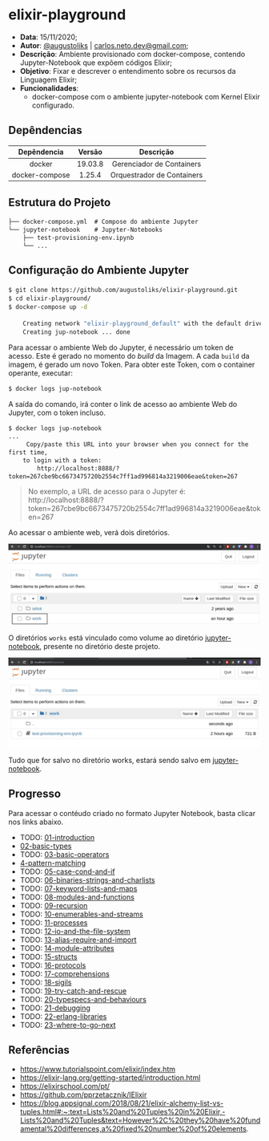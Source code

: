 # elixir-playground

- __Data__: 15/11/2020;
- __Autor__: [@augustoliks](https://github.com/augustoliks) | <carlos.neto.dev@gmail.com>;
- __Descrição__: Ambiente provisionado com docker-compose, contendo Jupyter-Notebook que expõem códigos Elixir;
- __Objetivo__: Fixar e descrever o entendimento sobre os recursos da Linguagem Elixir;
- __Funcionalidades__:
    - docker-compose com o ambiente jupyter-notebook com Kernel Elixir configurado.

## Depêndencias

Depêndencia     | Versão    | Descrição
:---:           |:---:      |:---:
docker          | 19.03.8   | Gerenciador de Containers
docker-compose  | 1.25.4    | Orquestrador de Containers

## Estrutura do Projeto

```shell
├── docker-compose.yml  # Compose do ambiente Jupyter 
└── jupyter-notebook    # Jupyter-Notebooks 
    ├── test-provisioning-env.ipynb
    └── ...
```

## Configuração do Ambiente Jupyter

```bash
$ git clone https://github.com/augustoliks/elixir-playground.git
$ cd elixir-playground/
$ docker-compose up -d 

    Creating network "elixir-playground_default" with the default driver
    Creating jup-notebook ... done
```

Para acessar o ambiente Web do Jupyter, é necessário um token de acesso. Este é gerado no momento do _build_ da Imagem. A cada `build` da imagem, é gerado um novo Token. Para obter este Token, com o container operante, executar:

```bash
$ docker logs jup-notebook 
```

A saída do comando, irá conter o link de acesso ao ambiente Web do Jupyter, com o token incluso.

```
$ docker logs jup-notebook 
...
     Copy/paste this URL into your browser when you connect for the first time,
    to login with a token:
        http://localhost:8888/?token=267cbe9bc6673475720b2554c7ff1ad996814a3219006eae&token=267
```

> No exemplo, a URL de acesso para o Jupyter é: http://localhost:8888/?token=267cbe9bc6673475720b2554c7ff1ad996814a3219006eae&token=267 

Ao acessar o ambiente web, verá dois diretórios.

![](.images/01.jpg)

O diretórios `works` está vinculado como volume ao diretório [jupyter-notebook](./jupyter-notebook), presente no diretório deste projeto. 

![](.images/02.jpg)

Tudo que for salvo no diretório works, estará sendo salvo em [jupyter-notebook](./jupyter-notebook).

## Progresso

Para acessar o contéudo criado no formato Jupyter Notebook, basta clicar nos links abaixo. 
                                                                                                        
- TODO: [01-introduction](jupyter-notebook/TODO/01-introduction.ipynb)
- [02-basic-types](jupyter-notebook/02-basic-types.ipynb)
- TODO: [03-basic-operators](jupyter-notebook/TODO/03-basic-operators.ipynb)
- [4-pattern-matching](jupyter-notebook/04-pattern-matching.ipynb)
- TODO: [05-case-cond-and-if](jupyter-notebook/TODO/05-case-cond-and-if.ipynb)
- TODO: [06-binaries-strings-and-charlists](jupyter-notebook/TODO/06-binaries-strings-and-charlists.ipynb)
- TODO: [07-keyword-lists-and-maps](jupyter-notebook/TODO/07-keyword-lists-and-maps.ipynb)
- TODO: [08-modules-and-functions](jupyter-notebook/TODO/08-modules-and-functions.ipynb)
- TODO: [09-recursion](jupyter-notebook/TODO/09-recursion.ipynb)
- TODO: [10-enumerables-and-streams](jupyter-notebook/TODO/10-enumerables-and-streams.ipynb)
- TODO: [11-processes](jupyter-notebook/TODO/11-processes.ipynb)
- TODO: [12-io-and-the-file-system](jupyter-notebook/TODO/12-io-and-the-file-system.ipynb)
- TODO: [13-alias-require-and-import](jupyter-notebook/TODO/13-alias-require-and-import.ipynb)
- TODO: [14-module-attributes](jupyter-notebook/TODO/14-module-attributes.ipynb)
- TODO: [15-structs](jupyter-notebook/TODO/15-structs.ipynb)
- TODO: [16-protocols](jupyter-notebook/TODO/16-protocols.ipynb)
- TODO: [17-comprehensions](jupyter-notebook/TODO/17-comprehensions.ipynb)
- TODO: [18-sigils](jupyter-notebook/TODO/18-sigils.ipynb)
- TODO: [19-try-catch-and-rescue](jupyter-notebook/TODO/19-try-catch-and-rescue.ipynb)
- TODO: [20-typespecs-and-behaviours](jupyter-notebook/TODO/20-typespecs-and-behaviours.ipynb)
- TODO: [21-debugging](jupyter-notebook/TODO/21-debugging.ipynb)
- TODO: [22-erlang-libraries](jupyter-notebook/TODO/22-erlang-libraries.ipynb)
- TODO: [23-where-to-go-next](jupyter-notebook/TODO/23-where-to-go-next.ipynb)

## Referências

- https://www.tutorialspoint.com/elixir/index.htm
- https://elixir-lang.org/getting-started/introduction.html
- https://elixirschool.com/pt/
- https://github.com/pprzetacznik/IElixir
- https://blog.appsignal.com/2018/08/21/elixir-alchemy-list-vs-tuples.html#:~:text=Lists%20and%20Tuples%20in%20Elixir,-Lists%20and%20Tuples&text=However%2C%20they%20have%20fundamental%20differences,a%20fixed%20number%20of%20elements.
